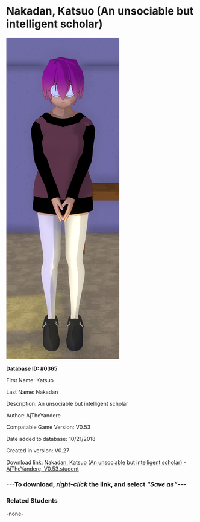 # Nakadan, Katsuo (An unsociable but intelligent scholar)

<img src="../../Files/Images/Nakadan, Katsuo (An unsociable but intelligent scholar).png" title="Nakadan, Katsuo (An unsociable but intelligent scholar) - AjTheYandere, V0.53">

**Database ID: #0365**

First Name: Katsuo

Last Name: Nakadan

Description: An unsociable but intelligent scholar

Author: AjTheYandere

Compatable Game Version: V0.53

Date added to database: 10/21/2018

Created in version: V0.27

Download link: <a href="https://raw.githubusercontent.com/Arbiter1223/Daigaku-Gurashi-Custom-Students/master/Files/Student%20Files/Nakadan%2C%20Katsuo%20(An%20unsociable%20but%20intelligent%20scholar)%20-%20AjTheYandere%2C%20V0.53.student">Nakadan, Katsuo (An unsociable but intelligent scholar) - AjTheYandere, V0.53.student</a>

### ---**To download, _right-click_ the link, and select _"Save as"_**---

### Related Students

-none-
